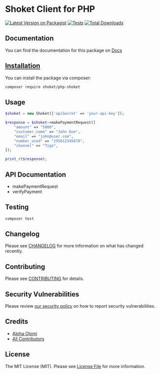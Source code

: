 # Shoket Client for PHP

[![Latest Version on Packagist](https://img.shields.io/packagist/v/alphaolomi/php-shoket.svg?style=flat-square)](https://packagist.org/packages/shoket/php-shoket)
[![Tests](https://github.com/alphaolomi/php-shoket/actions/workflows/run-tests.yml/badge.svg?branch=main)](https://github.com/alphaolomi/php-shoket/actions/workflows/run-tests.yml)
[![Total Downloads](https://img.shields.io/packagist/dt/shoket/php-shoket.svg?style=flat-square)](https://packagist.org/packages/shoket/php-shoket)

## Documentation

You can find the documentation for this package on [Docs](https://alphaolomi.github.io/php-shoket/)

## [Installation](/installation)

You can install the package via composer:

```bash
composer require shoket/php-shoket
```

## Usage

```php
$shoket = new Shoket(['apiSecret' => 'your-api-key']);

$response = $shoket->makePaymentRequest([
    "amount" => "5000",
    "customer_name" => "John Doe",
    "email" => "john@user.com",
    "number_used" => "255612345678",
    "channel" => "Tigo",
]);

print_r($response);
```

## API Documentation

-   makePaymentRequest
-   verifyPayment

## Testing

```bash
composer test
```

## Changelog

Please see [CHANGELOG](CHANGELOG.md) for more information on what has changed recently.

## Contributing

Please see [CONTRIBUTING](.github/CONTRIBUTING.md) for details.

## Security Vulnerabilities

Please review [our security policy](../../security/policy) on how to report security vulnerabilities.

## Credits

-   [Alpha Olomi](https://github.com/alphaolomi)
-   [All Contributors](../../contributors)

## License

The MIT License (MIT). Please see [License File](LICENSE.md) for more information.
